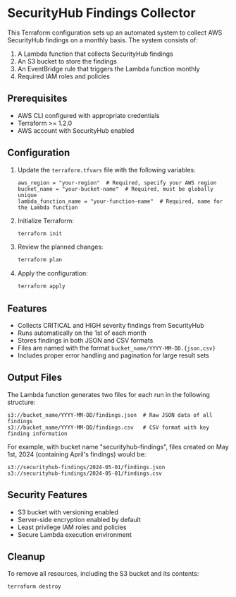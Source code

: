 # SecurityHub Findings Collector

This Terraform configuration sets up an automated system to collect AWS SecurityHub findings on a monthly basis. The system consists of:

1. A Lambda function that collects SecurityHub findings
2. An S3 bucket to store the findings
3. An EventBridge rule that triggers the Lambda function monthly
4. Required IAM roles and policies

## Prerequisites

- AWS CLI configured with appropriate credentials
- Terraform >= 1.2.0
- AWS account with SecurityHub enabled

## Configuration

1. Update the `terraform.tfvars` file with the following variables:
   ```hcl
   aws_region = "your-region"  # Required, specify your AWS region
   bucket_name = "your-bucket-name"  # Required, must be globally unique
   lambda_function_name = "your-function-name"  # Required, name for the Lambda function
   ```

2. Initialize Terraform:
   ```bash
   terraform init
   ```

3. Review the planned changes:
   ```bash
   terraform plan
   ```

4. Apply the configuration:
   ```bash
   terraform apply
   ```

## Features

- Collects CRITICAL and HIGH severity findings from SecurityHub
- Runs automatically on the 1st of each month
- Stores findings in both JSON and CSV formats
- Files are named with the format `bucket_name/YYYY-MM-DD.{json,csv}`
- Includes proper error handling and pagination for large result sets

## Output Files

The Lambda function generates two files for each run in the following structure:
```
s3://bucket_name/YYYY-MM-DD/findings.json  # Raw JSON data of all findings
s3://bucket_name/YYYY-MM-DD/findings.csv   # CSV format with key finding information
```

For example, with bucket name "securityhub-findings", files created on May 1st, 2024 (containing April's findings) would be:
```
s3://securityhub-findings/2024-05-01/findings.json
s3://securityhub-findings/2024-05-01/findings.csv
```

## Security Features

- S3 bucket with versioning enabled
- Server-side encryption enabled by default
- Least privilege IAM roles and policies
- Secure Lambda execution environment

## Cleanup

To remove all resources, including the S3 bucket and its contents:
```bash
terraform destroy
```
